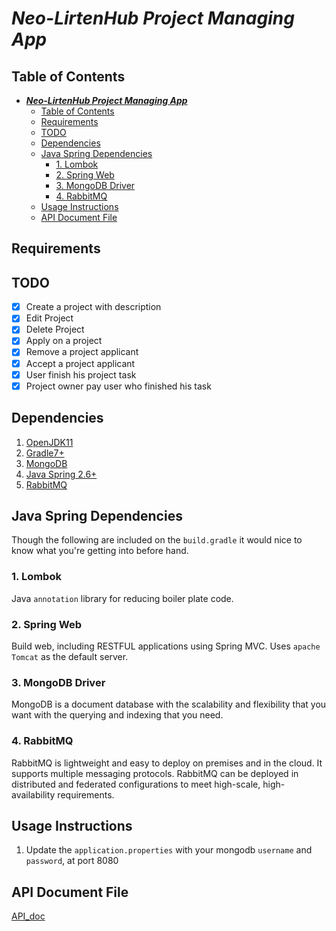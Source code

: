 # **_Neo-LirtenHub Project Managing App_**

</hr>

## Table of Contents

- [**_Neo-LirtenHub Project Managing App_**](#neo-lirtenhub-project-managing-app)
  - [Table of Contents](#table-of-contents)
  - [Requirements](#requirements)
  - [TODO](#todo)
  - [Dependencies](#dependencies)
  - [Java Spring Dependencies](#java-spring-dependencies)
    - [1. Lombok](#1-lombok)
    - [2. Spring Web](#2-spring-web)
    - [3. MongoDB Driver](#3-mongodb-driver)
    - [4. RabbitMQ](#4-rabbitmq)
  - [Usage Instructions](#usage-instructions)
  - [API Document File](#api-document-file)

</hr>

## Requirements

## TODO

- [x] Create a project with description
- [x] Edit Project
- [x] Delete Project
- [x] Apply on a project
- [x] Remove a project applicant
- [x] Accept a project applicant
- [x] User finish his project task
- [x] Project owner pay user who finished his task 

## Dependencies

1. [OpenJDK11](https://openjdk.java.net/projects/jdk/11/)
2. [Gradle7+](https://gradle.org/)
3. [MongoDB](https://www.mongodb.com/)
4. [Java Spring 2.6+](https://spring.io/)
5. [RabbitMQ](https://www.rabbitmq.com/)

## Java Spring Dependencies

Though the following are included on the `build.gradle` it would nice to know what you're getting into before hand.

### 1. Lombok

Java `annotation` library for reducing boiler plate code.


### 2. Spring Web

Build web, including RESTFUL applications using Spring MVC. Uses `apache Tomcat` as the default server.


### 3. MongoDB Driver

MongoDB is a document database with the scalability and flexibility that you want with the querying and indexing that you need.

### 4. RabbitMQ 

RabbitMQ is lightweight and easy to deploy on premises and in the cloud. It supports multiple messaging protocols. RabbitMQ can be deployed in distributed and federated configurations to meet high-scale, high-availability requirements.


## Usage Instructions

1. Update the `application.properties` with your mongodb `username` and `password`, at port 8080

## API Document File

[API_doc](user/../API_doc.md)